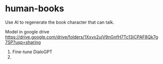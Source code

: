# human-books
Use AI to regenerate the book character that can talk.


Model in google drive
https://drive.google.com/drive/folders/1Xxvx2ujV9nGnfH7Tc13jCPAF8Qk7g7SP?usp=sharing


1. Fine-tune DialoGPT 
2. 
